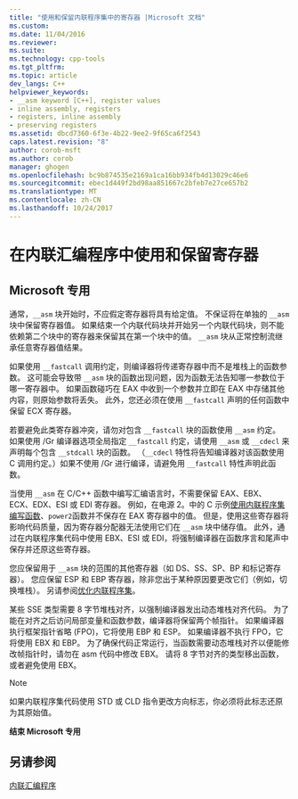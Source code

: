 ```yaml
---
title: "使用和保留内联程序集中的寄存器 |Microsoft 文档"
ms.custom: 
ms.date: 11/04/2016
ms.reviewer: 
ms.suite: 
ms.technology: cpp-tools
ms.tgt_pltfrm: 
ms.topic: article
dev_langs: C++
helpviewer_keywords:
- __asm keyword [C++], register values
- inline assembly, registers
- registers, inline assembly
- preserving registers
ms.assetid: dbcd7360-6f3e-4b22-9ee2-9f65ca6f2543
caps.latest.revision: "8"
author: corob-msft
ms.author: corob
manager: ghogen
ms.openlocfilehash: bc9b874535e2169a1ca16bb934fb4d13029c46e6
ms.sourcegitcommit: ebec1d449f2bd98aa851667c2bfeb7e27ce657b2
ms.translationtype: MT
ms.contentlocale: zh-CN
ms.lasthandoff: 10/24/2017
---
```

# <a name="using-and-preserving-registers-in-inline-assembly"></a>在内联汇编程序中使用和保留寄存器
## <a name="microsoft-specific"></a>Microsoft 专用  
 通常，`__asm` 块开始时，不应假定寄存器将具有给定值。 不保证将在单独的 `__asm` 块中保留寄存器值。 如果结束一个内联代码块并开始另一个内联代码块，则不能依赖第二个块中的寄存器来保留其在第一个块中的值。 `__asm` 块从正常控制流继承任意寄存器值结果。  
  
 如果使用 `__fastcall` 调用约定，则编译器将传递寄存器中而不是堆栈上的函数参数。 这可能会导致带 `__asm` 块的函数出现问题，因为函数无法告知哪一参数位于哪一寄存器中。 如果函数碰巧在 EAX 中收到一个参数并立即在 EAX 中存储其他内容，则原始参数将丢失。 此外，您还必须在使用 `__fastcall` 声明的任何函数中保留 ECX 寄存器。  
  
 若要避免此类寄存器冲突，请勿对包含 `__fastcall` 块的函数使用 `__asm` 约定。 如果使用 /Gr 编译器选项全局指定 `__fastcall` 约定，请使用 `__asm` 或 `__cdecl` 来声明每个包含 `__stdcall` 块的函数。 （`__cdecl` 特性将告知编译器对该函数使用 C 调用约定。）如果不使用 /Gr 进行编译，请避免用 `__fastcall` 特性声明此函数。  
  
 当使用 `__asm` 在 C/C++ 函数中编写汇编语言时，不需要保留 EAX、EBX、ECX、EDX、ESI 或 EDI 寄存器。 例如，在电源 2。中的 C 示例[使用内联程序集编写函数](../../assembler/inline/writing-functions-with-inline-assembly.md)、`power2`函数并不保存在 EAX 寄存器中的值。 但是，使用这些寄存器将影响代码质量，因为寄存器分配器无法使用它们在 `__asm` 块中储存值。 此外，通过在内联程序集代码中使用 EBX、ESI 或 EDI，将强制编译器在函数序言和尾声中保存并还原这些寄存器。  
  
 您应保留用于 `__asm` 块的范围的其他寄存器（如 DS、SS、SP、BP 和标记寄存器）。 您应保留 ESP 和 EBP 寄存器，除非您出于某种原因要更改它们（例如，切换堆栈）。 另请参阅[优化内联程序集](../../assembler/inline/optimizing-inline-assembly.md)。  
  
 某些 SSE 类型需要 8 字节堆栈对齐，以强制编译器发出动态堆栈对齐代码。 为了能在对齐之后访问局部变量和函数参数，编译器将保留两个帧指针。  如果编译器执行框架指针省略 (FPO)，它将使用 EBP 和 ESP。  如果编译器不执行 FPO，它将使用 EBX 和 EBP。 为了确保代码正常运行，当函数需要动态堆栈对齐以便能修改帧指针时，请勿在 asm 代码中修改 EBX。 请将 8 字节对齐的类型移出函数，或者避免使用 EBX。  
  
> [!NOTE]
>  如果内联程序集代码使用 STD 或 CLD 指令更改方向标志，你必须将此标志还原为其原始值。  
  
 **结束 Microsoft 专用**  
  
## <a name="see-also"></a>另请参阅  
 [内联汇编程序](../../assembler/inline/inline-assembler.md)